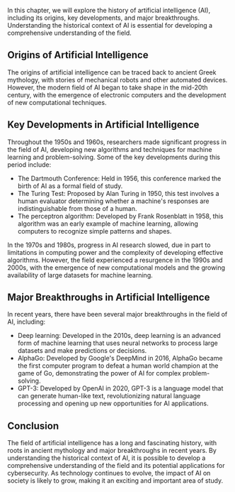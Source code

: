 
In this chapter, we will explore the history of artificial intelligence (AI), including its origins, key developments, and major breakthroughs. Understanding the historical context of AI is essential for developing a comprehensive understanding of the field.

Origins of Artificial Intelligence
----------------------------------

The origins of artificial intelligence can be traced back to ancient Greek mythology, with stories of mechanical robots and other automated devices. However, the modern field of AI began to take shape in the mid-20th century, with the emergence of electronic computers and the development of new computational techniques.

Key Developments in Artificial Intelligence
-------------------------------------------

Throughout the 1950s and 1960s, researchers made significant progress in the field of AI, developing new algorithms and techniques for machine learning and problem-solving. Some of the key developments during this period include:

* The Dartmouth Conference: Held in 1956, this conference marked the birth of AI as a formal field of study.
* The Turing Test: Proposed by Alan Turing in 1950, this test involves a human evaluator determining whether a machine's responses are indistinguishable from those of a human.
* The perceptron algorithm: Developed by Frank Rosenblatt in 1958, this algorithm was an early example of machine learning, allowing computers to recognize simple patterns and shapes.

In the 1970s and 1980s, progress in AI research slowed, due in part to limitations in computing power and the complexity of developing effective algorithms. However, the field experienced a resurgence in the 1990s and 2000s, with the emergence of new computational models and the growing availability of large datasets for machine learning.

Major Breakthroughs in Artificial Intelligence
----------------------------------------------

In recent years, there have been several major breakthroughs in the field of AI, including:

* Deep learning: Developed in the 2010s, deep learning is an advanced form of machine learning that uses neural networks to process large datasets and make predictions or decisions.
* AlphaGo: Developed by Google's DeepMind in 2016, AlphaGo became the first computer program to defeat a human world champion at the game of Go, demonstrating the power of AI for complex problem-solving.
* GPT-3: Developed by OpenAI in 2020, GPT-3 is a language model that can generate human-like text, revolutionizing natural language processing and opening up new opportunities for AI applications.

Conclusion
----------

The field of artificial intelligence has a long and fascinating history, with roots in ancient mythology and major breakthroughs in recent years. By understanding the historical context of AI, it is possible to develop a comprehensive understanding of the field and its potential applications for cybersecurity. As technology continues to evolve, the impact of AI on society is likely to grow, making it an exciting and important area of study.
